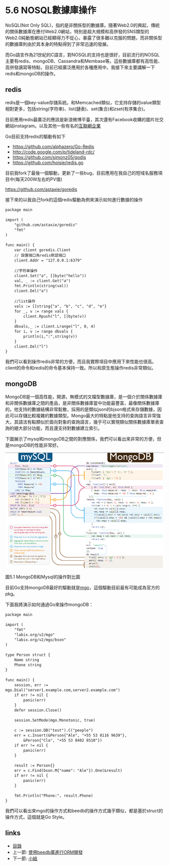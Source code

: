 # 5.6 NOSQL數據庫操作
NoSQL(Not Only SQL)，指的是非關係型的數據庫。隨著Web2.0的興起，傳統的關係數據庫在應付Web2.0網站，特別是超大規模和高併發的SNS類型的Web2.0純動態網站已經顯得力不從心，暴露了很多難以克服的問題，而非關係型的數據庫則由於其本身的特點得到了非常迅速的發展。

而Go語言作為21世紀的C語言，對NOSQL的支持也是很好，目前流行的NOSQL主要有redis、mongoDB、Cassandra和Membase等。這些數據庫都有高性能、高併發讀寫等特點，目前已經廣泛應用於各種應用中。我接下來主要講解一下redis和mongoDB的操作。

## redis
redis是一個key-value存儲系統。和Memcached類似，它支持存儲的value類型相對更多，包括string(字符串)、list(鏈表)、set(集合)和zset(有序集合)。

目前應用redis最廣泛的應該是新浪微博平臺，其次還有Facebook收購的圖片社交網站instagram。以及其他一些有名的[互聯網企業](http://redis.io/topics/whos-using-redis)

Go目前支持redis的驅動有如下
- https://github.com/alphazero/Go-Redis
- http://code.google.com/p/tideland-rdc/
- https://github.com/simonz05/godis
- https://github.com/hoisie/redis.go

目前我fork了最後一個驅動，更新了一些bug，目前應用在我自己的短域名服務項目中(每天200W左右的PV值)

https://github.com/astaxie/goredis

接下來的以我自己fork的這個redis驅動為例來演示如何進行數據的操作

	package main

	import (
		"github.com/astaxie/goredis"
		"fmt"
	)

	func main() {
		var client goredis.Client
		// 設置端口為redis默認端口
		client.Addr = "127.0.0.1:6379"
		
		//字符串操作
		client.Set("a", []byte("hello"))
		val, _ := client.Get("a")
		fmt.Println(string(val))
		client.Del("a")

		//list操作
		vals := []string{"a", "b", "c", "d", "e"}
		for _, v := range vals {
			client.Rpush("l", []byte(v))
		}
		dbvals,_ := client.Lrange("l", 0, 4)
		for i, v := range dbvals {
			println(i,":",string(v))
		}
		client.Del("l")
	}

我們可以看到操作redis非常的方便，而且我實際項目中應用下來性能也很高。client的命令和redis的命令基本保持一致。所以和原生態操作redis非常類似。

## mongoDB

MongoDB是一個高性能，開源，無模式的文檔型數據庫，是一個介於關係數據庫和非關係數據庫之間的產品，是非關係數據庫當中功能最豐富，最像關係數據庫的。他支持的數據結構非常鬆散，採用的是類似json的bjson格式來存儲數據，因此可以存儲比較複雜的數據類型。Mongo最大的特點是他支持的查詢語言非常強大，其語法有點類似於面向對象的查詢語言，幾乎可以實現類似關係數據庫單表查詢的絕大部分功能，而且還支持對數據建立索引。

下圖展示了mysql和mongoDB之間的對應關係，我們可以看出來非常的方便，但是mongoDB的性能非常好。

![](images/5.6.mongodb.png?raw=true)

圖5.1 MongoDB和Mysql的操作對比圖

目前Go支持mongoDB最好的驅動就是[mgo](http://labix.org/mgo)，這個驅動目前最有可能成為官方的pkg。

下面我將演示如何通過Go來操作mongoDB：

	package main

	import (
		"fmt"
		"labix.org/v2/mgo"
		"labix.org/v2/mgo/bson"
	)

	type Person struct {
		Name string
		Phone string
	}

	func main() {
		session, err := mgo.Dial("server1.example.com,server2.example.com")
		if err != nil {
			panic(err)
		}
		defer session.Close()

		session.SetMode(mgo.Monotonic, true)

		c := session.DB("test").C("people")
		err = c.Insert(&Person{"Ale", "+55 53 8116 9639"},
			&Person{"Cla", "+55 53 8402 8510"})
		if err != nil {
			panic(err)
		}

		result := Person{}
		err = c.Find(bson.M{"name": "Ale"}).One(&result)
		if err != nil {
			panic(err)
		}

		fmt.Println("Phone:", result.Phone)
	}

我們可以看出來mgo的操作方式和beedb的操作方式幾乎類似，都是基於struct的操作方式，這個就是Go Style。



## links
   * [目錄](<preface.md>)
   * 上一節: [使用beedb庫進行ORM開發](<05.5.md>)
   * 下一節: [小結](<05.7.md>)
